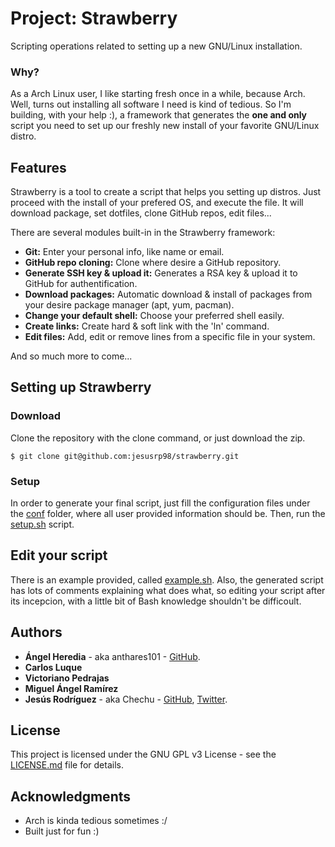 # Project: Strawberry

Scripting operations related to setting up a new GNU/Linux installation.

### Why?

As a Arch Linux user, I like starting fresh once in a while, because Arch. Well, turns out installing all software I need is kind of tedious. So I'm building, with your help :), a framework that generates the **one and only** script you need to set up our freshly new install of your favorite GNU/Linux distro. 

## Features

Strawberry is a tool to create a script that helps you setting up distros. Just proceed with the install of your prefered OS, and execute the file. It will download package, set dotfiles, clone GitHub repos, edit files...

There are several modules built-in in the Strawberry framework:

* **Git:** Enter your personal info, like name or email.
* **GitHub repo cloning:** Clone where desire a GitHub repository.
* **Generate SSH key & upload it:** Generates a RSA key & upload it to GitHub for authentification.
* **Download packages:** Automatic download & install of packages from your desire package manager (apt, yum, pacman).
* **Change your default shell:** Choose your preferred shell easily.
* **Create links:** Create hard & soft link with the 'ln' command.
* **Edit files:** Add, edit or remove lines from a specific file in your system.

And so much more to come...
 
## Setting up Strawberry

### Download

Clone the repository with the clone command, or just download the zip.

```
$ git clone git@github.com:jesusrp98/strawberry.git
```

### Setup

In order to generate your final script, just fill the configuration files under the [conf](conf) folder, where all user provided information should be. Then, run the [setup.sh](setup.sh) script.

## Edit your script

There is an example provided, called [example.sh](example.sh). Also, the generated script has lots of comments explaining what does what, so editing your script after its incepcion, with a little bit of Bash knowledge shouldn't be difficoult.

## Authors

* **Ángel Heredia** - aka anthares101 - [GitHub](https://github.com/anthares101).
* **Carlos Luque**
* **Victoriano Pedrajas**
* **Miguel Ángel Ramírez**
* **Jesús Rodríguez** - aka Chechu - [GitHub](https://github.com/jesusrp98), [Twitter](https://twitter.com/jesusrp98).

## License

This project is licensed under the GNU GPL v3 License - see the [LICENSE.md](LICENSE.md) file for details.

## Acknowledgments

* Arch is kinda tedious sometimes :/
* Built just for fun :)
